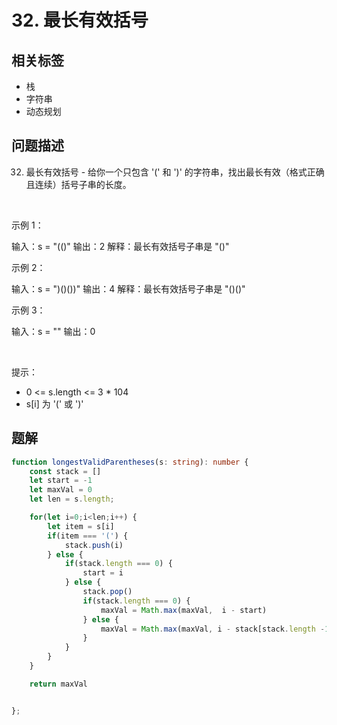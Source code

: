 
# 32. 最长有效括号

## 相关标签

- 栈
- 字符串
- 动态规划

## 问题描述 

32. 最长有效括号 - 给你一个只包含 '(' 和 ')' 的字符串，找出最长有效（格式正确且连续）括号子串的长度。

 

示例 1：


输入：s = "(()"
输出：2
解释：最长有效括号子串是 "()"


示例 2：


输入：s = ")()())"
输出：4
解释：最长有效括号子串是 "()()"


示例 3：


输入：s = ""
输出：0


 

提示：

 * 0 <= s.length <= 3 * 104
 * s[i] 为 '(' 或 ')'

## 题解


```ts
function longestValidParentheses(s: string): number {
    const stack = []
    let start = -1
    let maxVal = 0
    let len = s.length;

    for(let i=0;i<len;i++) {
        let item = s[i]
        if(item === '(') {
            stack.push(i)
        } else {
            if(stack.length === 0) {
                start = i
            } else {
                stack.pop()
                if(stack.length === 0) {
                    maxVal = Math.max(maxVal,  i - start)
                } else {
                    maxVal = Math.max(maxVal, i - stack[stack.length -1])
                }
            }
        }
    }

    return maxVal


};
````